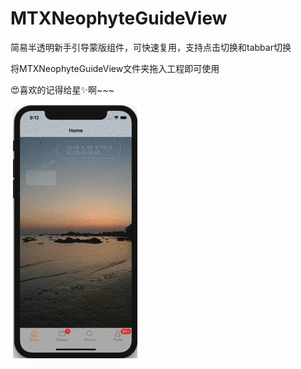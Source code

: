 # MTXNeophyteGuideView

简易半透明新手引导蒙版组件，可快速复用，支持点击切换和tabbar切换

将MTXNeophyteGuideView文件夹拖入工程即可使用

😍喜欢的记得给星✨啊~~~

![MTXNeophyteGuideView](https://github.com/MichaelLedger/MTXNeophyteGuideView/blob/master/neophyte-guide.gif)
